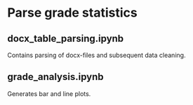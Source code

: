 # Parse grade statistics

## docx_table_parsing.ipynb
Contains parsing of docx-files and subsequent data cleaning.

## grade_analysis.ipynb
Generates bar and line plots.